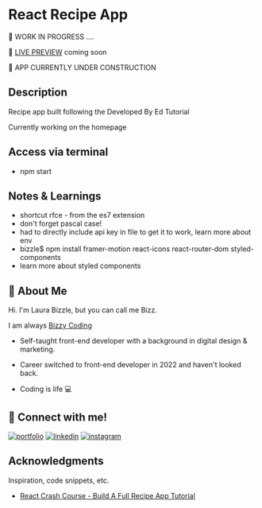 # React Recipe App

👷 WORK IN PROGRESS ....

👀 [LIVE PREVIEW](https://bizzy-coding.github.io/FrontEnd_Portfolio_2023/) coming soon 

👷 APP CURRENTLY UNDER CONSTRUCTION

## Description

Recipe app built following the Developed By Ed Tutorial

Currently working on the homepage 

## Access via terminal  

- npm start

## Notes & Learnings

- shortcut rfce - from the es7 extension
- don't forget pascal case!
- had to directly include api key in file to get it to work, learn more about env 
- bizzle$ npm install framer-motion react-icons react-router-dom styled-components
- learn more about styled components




## 🚀 About Me

Hi. I'm Laura Bizzle, but you can call me Bizz.

I am always [Bizzy Coding](https://www.instagram.com/bizzy_coding/) 

- Self-taught front-end developer with a background in digital design & marketing.

- Career switched to front-end developer in 2022 and haven't looked back.

- Coding is life 💻

## 🔗 Connect with me!
[![portfolio](https://img.shields.io/badge/my_portfolio-000?style=for-the-badge&logo=ko-fi&logoColor=white)](https://bizzy-coding.github.io/FrontEnd_Portfolio_2023/)
[![linkedin](https://img.shields.io/badge/linkedin-0A66C2?style=for-the-badge&logo=linkedin&logoColor=white)](https://www.linkedin.com/in/laura-bizzle/)
[![instagram](https://img.shields.io/badge/Instagram-E4405F?style=for-the-badge&logo=instagram&logoColor=white)](https://www.instagram.com/bizzy_coding/)

## Acknowledgments

Inspiration, code snippets, etc.
* [React Crash Course - Build A Full Recipe App Tutorial](https://www.youtube.com/watch?v=xc4uOzlndAk)
